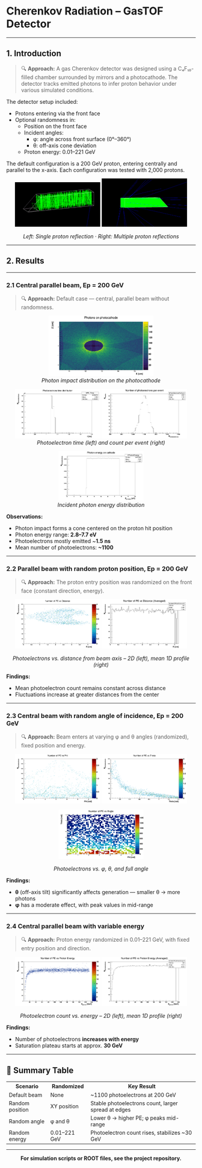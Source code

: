 # Cherenkov Radiation – GasTOF Detector  

---

## 1. Introduction

> 🔍 **Approach:** A gas Cherenkov detector was designed using a C₄F₁₀-filled chamber surrounded by mirrors and a photocathode. The detector tracks emitted photons to infer proton behavior under various simulated conditions.

The detector setup included:
- Protons entering via the front face
- Optional randomness in:
  - Position on the front face
  - Incident angles:  
    - φ: angle across front surface (0°–360°)  
    - θ: off-axis cone deviation
  - Proton energy: 0.01–221 GeV  

The default configuration is a 200 GeV proton, entering centrally and parallel to the x-axis. Each configuration was tested with 2,000 protons.

<p align="center">
  <img src="./img/jeden.png" width="45%">
  <img src="./img/random.png" width="45%">
</p>

<p align="center"><em>Left: Single proton reflection · Right: Multiple proton reflections</em></p>

---

## 2. Results

---

### 2.1 Central parallel beam, Ep = 200 GeV

> 🔍 **Approach:** Default case — central, parallel beam without randomness.

<p align="center">
  <img src="./img/Set.root_hPhotonXZ.png" width="55%"><br>
  <em>Photon impact distribution on the photocathode</em>
</p>

<p align="center">
  <img src="./img/Set.root_hPE_Time.png" width="45%">
  <img src="./img/Set.root_hPhotoElectronsPerEvent.png" width="45%"><br>
  <em>Photoelectron time (left) and count per event (right)</em>
</p>

<p align="center">
  <img src="./img/Set.root_hPhotonEnergy.png" width="45%"><br>
  <em>Incident photon energy distribution</em>
</p>

 **Observations:**
- Photon impact forms a cone centered on the proton hit position
- Photon energy range: **2.8–7.7 eV**
- Photoelectrons mostly emitted ~**1.5 ns**
- Mean number of photoelectrons: **~1100**

---

### 2.2 Parallel beam with random proton position, Ep = 200 GeV

> 🔍 **Approach:** The proton entry position was randomized on the front face (constant direction, energy).

<p align="center">
  <img src="./img/RnadomPosition.root_NumberOfPEvsDistance.png" width="45%">
  <img src="./img/RnadomPosition.root_NumberOfPEvsDistance1D.png" width="45%">
</p>

<p align="center"><em>Photoelectrons vs. distance from beam axis – 2D (left), mean 1D profile (right)</em></p>

 **Findings:**
- Mean photoelectron count remains constant across distance
- Fluctuations increase at greater distances from the center

---

### 2.3 Central beam with random angle of incidence, Ep = 200 GeV

> 🔍 **Approach:** Beam enters at varying φ and θ angles (randomized), fixed position and energy.

<p align="center">
  <img src="./img/RandomAngle.root_NumberOfPEvsPhi.png" width="45%">
  <img src="./img/RandomAngle.root_NumberOfPEvsTheta.png" width="45%">
</p>

<p align="center">
  <img src="./img/RandomAngle.root_NumberOfPEvsAngle.png" width="45%">
</p>

<p align="center"><em>Photoelectrons vs. φ, θ, and full angle</em></p>

 **Findings:**
- **θ** (off-axis tilt) significantly affects generation — smaller θ → more photons
- **φ** has a moderate effect, with peak values in mid-range

---

### 2.4 Central parallel beam with variable energy

> 🔍 **Approach:** Proton energy randomized in 0.01–221 GeV, with fixed entry position and direction.

<p align="center">
  <img src="./img/RandomEnergy.root_NumberOfPEvsProtonEnergy.png" width="45%">
  <img src="./img/RandomEnergy.root_NumberOfPEvsProtonEnergy1D.png" width="45%">
</p>

<p align="center"><em>Photoelectron count vs. energy – 2D (left), mean 1D profile (right)</em></p>

 **Findings:**
- Number of photoelectrons **increases with energy**
- Saturation plateau starts at approx. **30 GeV**

---

## 📌 Summary Table

<p align="center">

<table>
  <tr>
    <th>Scenario</th>
    <th>Randomized</th>
    <th>Key Result</th>
  </tr>
  <tr>
    <td>Default beam</td>
    <td>None</td>
    <td>~1100 photoelectrons at 200 GeV</td>
  </tr>
  <tr>
    <td>Random position</td>
    <td>XY position</td>
    <td>Stable photoelectrons count, larger spread at edges</td>
  </tr>
  <tr>
    <td>Random angle</td>
    <td>φ and θ</td>
    <td>Lower θ → higher PE; φ peaks mid-range</td>
  </tr>
  <tr>
    <td>Random energy</td>
    <td>0.01–221 GeV</td>
    <td>Photoelectron count rises, stabilizes ~30 GeV</td>
  </tr>
</table>

</p>

---

<p align="center"><strong> For simulation scripts or ROOT files, see the project repository.</strong></p>
